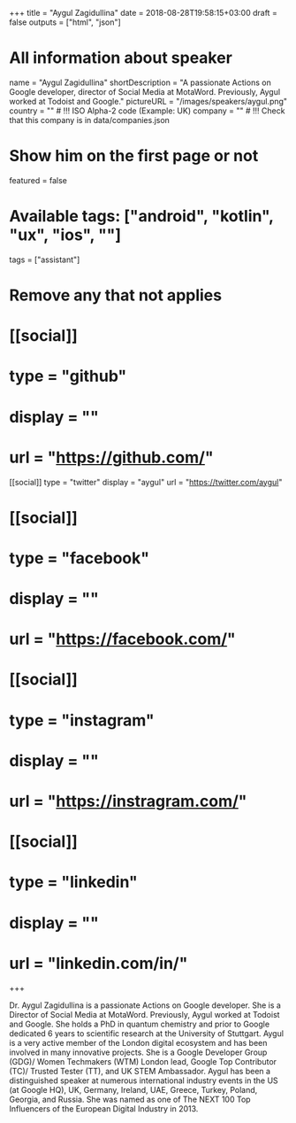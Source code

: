 +++
title = "Aygul Zagidullina"
date = 2018-08-28T19:58:15+03:00
draft = false
outputs = ["html", "json"]

# All information about speaker
name = "Aygul Zagidullina"
shortDescription = "A passionate Actions on Google developer, director of Social Media at MotaWord. Previously, Aygul worked at Todoist and Google."
pictureURL = "/images/speakers/aygul.png"
country = "" # !!! ISO Alpha-2 code (Example: UK)
company = "" # !!! Check that this company is in data/companies.json

# Show him on the first page or not
featured = false

# Available tags: ["android", "kotlin", "ux", "ios", ""]
tags = ["assistant"]

# Remove any that not applies
# [[social]]
#   type = "github"
#   display = ""
#   url = "https://github.com/<username>"

[[social]]
  type = "twitter"
  display = "aygul"
  url = "https://twitter.com/aygul"

# [[social]]
#   type = "facebook"
#   display = ""
#   url = "https://facebook.com/<username>"

# [[social]]
#   type = "instagram"
#   display = ""
#   url = "https://instragram.com/<username>"

# [[social]]
#   type = "linkedin"
#   display = ""
#   url = "linkedin.com/in/<username>"

+++

Dr. Aygul Zagidullina is a passionate Actions on Google developer. She is a Director of Social Media at MotaWord. Previously, Aygul worked at Todoist and Google. She holds a PhD in quantum chemistry and prior to Google dedicated 6 years to scientific research at the University of Stuttgart. Aygul is a very active member of the London digital ecosystem and has been involved in many innovative projects. She is a Google Developer Group (GDG)/ Women Techmakers (WTM) London lead, Google Top Contributor (TC)/ Trusted Tester (TT), and UK STEM Ambassador. Aygul has been a distinguished speaker at numerous international industry events in the US (at Google HQ), UK, Germany, Ireland, UAE, Greece, Turkey, Poland, Georgia, and Russia. She was named as one of The NEXT 100 Top Influencers of the European Digital Industry in 2013.
